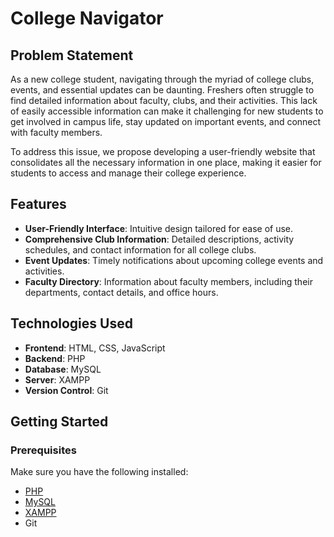 # College Navigator

## Problem Statement

As a new college student, navigating through the myriad of college clubs, events, and essential updates can be daunting. Freshers often struggle to find detailed information about faculty, clubs, and their activities. This lack of easily accessible information can make it challenging for new students to get involved in campus life, stay updated on important events, and connect with faculty members.

To address this issue, we propose developing a user-friendly website that consolidates all the necessary information in one place, making it easier for students to access and manage their college experience.

## Features

- **User-Friendly Interface**: Intuitive design tailored for ease of use.
- **Comprehensive Club Information**: Detailed descriptions, activity schedules, and contact information for all college clubs.
- **Event Updates**: Timely notifications about upcoming college events and activities.
- **Faculty Directory**: Information about faculty members, including their departments, contact details, and office hours.

## Technologies Used

- **Frontend**: HTML, CSS, JavaScript
- **Backend**: PHP
- **Database**: MySQL
- **Server**: XAMPP
- **Version Control**: Git

## Getting Started

### Prerequisites

Make sure you have the following installed:

- [PHP](https://www.php.net/)
- [MySQL](https://www.mysql.com/)
- [XAMPP](https://www.apachefriends.org/index.html)
- Git


